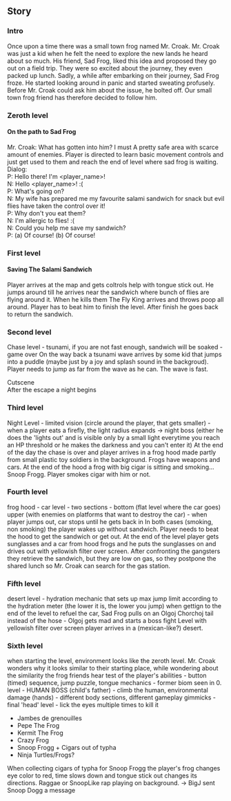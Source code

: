 ## Story
### Intro
Once upon a time there was a small town frog named Mr. Croak. Mr. Croak was just a kid when he felt the need to explore the new lands he heard about so much. His friend, Sad Frog, liked this idea and proposed they go out on a field trip. They were so excited about the journey, they even packed up lunch. Sadly, a while after embarking on their journey, Sad Frog froze. He started looking around in panic and started sweating profusely. Before Mr. Croak could ask him about the issue, he bolted off. Our small town frog friend has therefore decided to follow him.

### Zeroth level
#### On the path to Sad Frog
Mr. Croak: What has gotten into him? I must 
A pretty safe area with scarce amount of enemies. Player is directed to learn basic movement controls and just get used to them and reach the end of level where sad frog is waiting.
Dialog:  
P: Hello there! I'm <player_name>!  
N: Hello <player_name>! :(  
P: What's going on?  
N: My wife has prepared me my favourite salami sandwich for snack but evil flies have taken the control over it!  
P: Why don't you eat them?  
N: I'm allergic to flies! :(  
N: Could you help me save my sandwich?  
P: (a) Of course! (b) Of course!  

### First level
#### Saving The Salami Sandwich
Player arrives at the map and gets coltrols help with tongue stick out. He jumps around till he arrives near the sandwich where bunch of flies are flying around it. When he kills them The Fly King arrives and throws poop all around. Player has to beat him to finish the level. After finish he goes back to return the sandwich.

### Second level
Chase level - tsunami, if you are not fast enough, sandwich will be soaked - game over
On the way back a tsunami wave arrives by some kid that jumps into a puddle (maybe just by a joy and splash sound in the backgroud). Player needs to jump as far from the wave as he can. The wave is fast.

Cutscene  
After the escape a night begins 

### Third level
Night Level - limited vision (circle around the player, that gets smaller) - when a player eats a firefly, the light radius expands -> night boss (either he does the 'lights out' and is visible only by a small light everytime you reach an HP threshold or he makes the darkness and you can't enter it)
At the end of the day the chase is over and player arrives in a frog hood made partly from small plastic toy soldiers in the background. Frogs have weapons and cars. At the end of the hood a frog with big cigar is sitting and smoking... Snoop Frogg. Player smokes cigar with him or not.

### Fourth level
frog hood - car level - two sections - bottom (flat level where the car goes) upper (with enemies on platforms that want to destroy the car) - when player jumps out, car stops until he gets back in
In both cases (smoking, non smoking) the player wakes up without sandwich. Player needs to beat the hood to get the sandwich or get out. At the end of the level player gets sunglasses and a car from hood frogs and he puts the sunglasses on and drives out with yellowish filter over screen.
After confronting the gangsters they retrieve the sandwich, but they are low on gas, so they postpone the shared lunch so Mr. Croak can search for the gas station.

### Fifth level
desert level - hydration mechanic that sets up max jump limit according to the hydration meter (the lower it is, the lower you jump)
when gettign to the end of the level to refuel the car, Sad Frog pulls on an Olgoj Chorchoj tail instead of the hose - Olgoj gets mad and starts a boss fight
Level with yellowish filter over screen player arrives in a (mexican-like?) desert.

### Sixth level
when starting the level, environment looks like the zeroth level. Mr. Croak wonders why it looks similar to their starting place, while wondering about the similarity the frog friends hear
test of the player's abilities - button (timed) sequence, jump puzzle, tongue mechanics - former biom seen in 0. level - HUMAN BOSS (child's father) - climb the human, environmental damage (hands) - different body sections, different gameplay gimmicks - final 'head' level - lick the eyes multiple times to kill it

* Jambes de grenouilles
* Pepe The Frog
* Kermit The Frog
* Crazy Frog
* Snoop Frogg + Cigars out of typha
* Ninja Turtles/Frogs?

When collecting cigars of typha for Snoop Frogg the player's frog changes eye color to red, time slows down and tongue stick out changes its directions. Raggae or SnoopLike rap playing on background. -> BigJ sent Snoop Dogg a message
